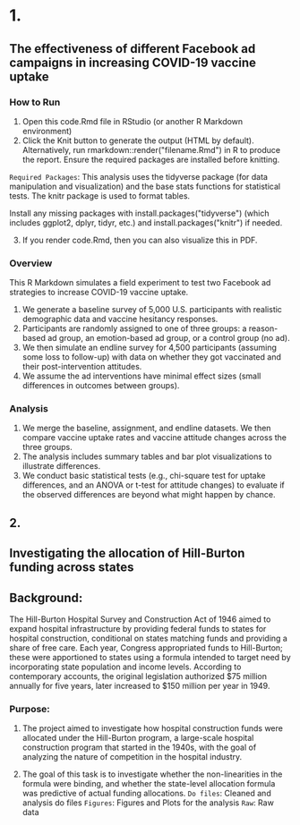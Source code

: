 # 1. 

## The effectiveness of different Facebook ad campaigns in increasing COVID-19 vaccine uptake

### How to Run 
1. Open this code.Rmd file in RStudio (or another R Markdown environment)
2. Click the Knit button to generate the output (HTML by default). Alternatively, run rmarkdown::render("filename.Rmd") in R to produce the report. 
Ensure the required packages are installed before knitting.

``Required Packages``: This analysis uses the tidyverse package (for data manipulation and visualization) and the base stats functions for statistical tests. 
The knitr package is used to format tables. 

Install any missing packages with install.packages("tidyverse") (which includes ggplot2, dplyr, tidyr, etc.) and install.packages("knitr") if needed.

3. If you render code.Rmd, then you can also visualize this in PDF.

### Overview
This R Markdown simulates a field experiment to test two Facebook ad strategies to increase COVID-19 vaccine uptake. 

1. We generate a baseline survey of 5,000 U.S. participants with realistic demographic data and vaccine hesitancy responses.
2. Participants are randomly assigned to one of three groups: a reason-based ad group, an emotion-based ad group, or a control group (no ad).
3. We then simulate an endline survey for 4,500 participants (assuming some loss to follow-up) with data on whether they got vaccinated and their post-intervention attitudes.
4. We assume the ad interventions have minimal effect sizes (small differences in outcomes between groups).

### Analysis
1. We merge the baseline, assignment, and endline datasets. We then compare vaccine uptake rates and vaccine attitude changes across the three groups.
2. The analysis includes summary tables and bar plot visualizations to illustrate differences.
3. We conduct basic statistical tests (e.g., chi-square test for uptake differences, and an ANOVA or t-test for attitude changes) to evaluate if the observed differences are beyond what might happen by chance.


## 2. 

## Investigating the allocation of Hill-Burton funding across states

## Background:
The Hill-Burton Hospital Survey and Construction Act of 1946 aimed to expand hospital
infrastructure by providing federal funds to states for hospital construction, conditional on
states matching funds and providing a share of free care. Each year, Congress appropriated
funds to Hill-Burton; these were apportioned to states using a formula intended to target need
by incorporating state population and income levels. According to contemporary accounts,
the original legislation authorized $75 million annually for five years, later increased to
$150 million per year in 1949.

### Purpose: 
1. The project aimed to investigate how hospital construction funds were allocated under
the Hill-Burton program, a large-scale hospital construction program that started in the 1940s,
with the goal of analyzing the nature of competition in the hospital industry.

2.  The goal of this task is to investigate whether the non-linearities in the formula
were binding, and whether the state-level allocation formula was predictive of actual funding
allocations. 
`Do files`: Cleaned and analysis do files
`Figures`: Figures and Plots for the analysis
`Raw`: Raw data

